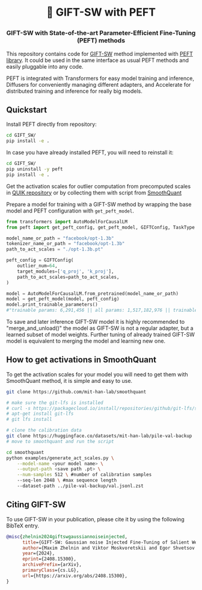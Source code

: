 <!---
Copyright 2023 The HuggingFace Team. All rights reserved.

Licensed under the Apache License, Version 2.0 (the "License");
you may not use this file except in compliance with the License.
You may obtain a copy of the License at

    http://www.apache.org/licenses/LICENSE-2.0

Unless required by applicable law or agreed to in writing, software
distributed under the License is distributed on an "AS IS" BASIS,
WITHOUT WARRANTIES OR CONDITIONS OF ANY KIND, either express or implied.
See the License for the specific language governing permissions and
limitations under the License.
-->

<h1 align="center"> <p>🤗 GIFT-SW with PEFT</p></h1>
<h3 align="center">
    <p>GIFT-SW with State-of-the-art Parameter-Efficient Fine-Tuning (PEFT) methods</p>
</h3>

This repository contains code for [GIFT-SW](https://arxiv.org/abs/2408.15300v1) method implemented with [PEFT library](https://huggingface.co/PEFT). It could be used in the same interface as usual PEFT methods and easily pluggable into any code.

PEFT is integrated with Transformers for easy model training and inference, Diffusers for conveniently managing different adapters, and Accelerate for distributed training and inference for really big models.

## Quickstart

Install PEFT directly from repository:

```bash
cd GIFT_SW/
pip install -e .
```

In case you have already installed PEFT, you will need to reinstall it:

```bash
cd GIFT_SW/
pip uninstall -y peft
pip install -e .
```

Get the activation scales for outlier computation from precomputed scales in [QUIK repository](https://github.com/IST-DASLab/QUIK/tree/master/experiments/act_scales) or by collecting them with script from [SmoothQuant](https://github.com/mit-han-lab/smoothquant)

Prepare a model for training with a GIFT-SW method by wrapping the base model and PEFT configuration with `get_peft_model`.

```python
from transformers import AutoModelForCausalLM
from peft import get_peft_config, get_peft_model, GIFTConfig, TaskType

model_name_or_path = "facebook/opt-1.3b"
tokenizer_name_or_path = "facebook/opt-1.3b"
path_to_act_scales = "./opt-1.3b.pt"

peft_config = GIFTConfig(
    outlier_num=64,
    target_modules=['q_proj', 'k_proj'],
    path_to_act_scales=path_to_act_scales,
)

model = AutoModelForCausalLM.from_pretrained(model_name_or_path)
model = get_peft_model(model, peft_config)
model.print_trainable_parameters()
#"trainable params: 6,291,456 || all params: 1,517,182,976 || trainable%: 0.4147"
```

To save and later inference GIFT-SW model it is highly recommended to "merge_and_unload()" the model as GIFT-SW is not a regular adapter, but a learned subset of model weights. Further tuning of already trained GIFT-SW model is equivalent to merging the model and learning new one.


## How to get activations in SmoothQuant

To get the activation scales for your model you will need to get them with SmoothQuant method, it is simple and easy to use.

```bash
git clone https://github.com/mit-han-lab/smoothquant

# make sure the git-lfs is installed
# curl -s https://packagecloud.io/install/repositories/github/git-lfs/script.deb.sh | bash
# apt-get install git-lfs
# git lfs install

# clone the calibration data
git clone https://huggingface.co/datasets/mit-han-lab/pile-val-backup
# move to smoothquant and run the script

cd smoothquant
python examples/generate_act_scales.py \
    --model-name <your model name> \
    --output-path <save path .pt> \
    --num-samples 512 \ #number of calibration samples
    --seq-len 2048 \ #max sequence length
    --dataset-path ../pile-val-backup/val.jsonl.zst
```

## Citing GIFT-SW

To use GIFT-SW in your publication, please cite it by using the following BibTeX entry.

```bibtex
@misc{zhelnin2024giftswgaussiannoiseinjected,
      title={GIFT-SW: Gaussian noise Injected Fine-Tuning of Salient Weights for LLMs}, 
      author={Maxim Zhelnin and Viktor Moskvoretskii and Egor Shvetsov and Egor Venediktov and Mariya Krylova and Aleksandr Zuev and Evgeny Burnaev},
      year={2024},
      eprint={2408.15300},
      archivePrefix={arXiv},
      primaryClass={cs.LG},
      url={https://arxiv.org/abs/2408.15300}, 
}
```
